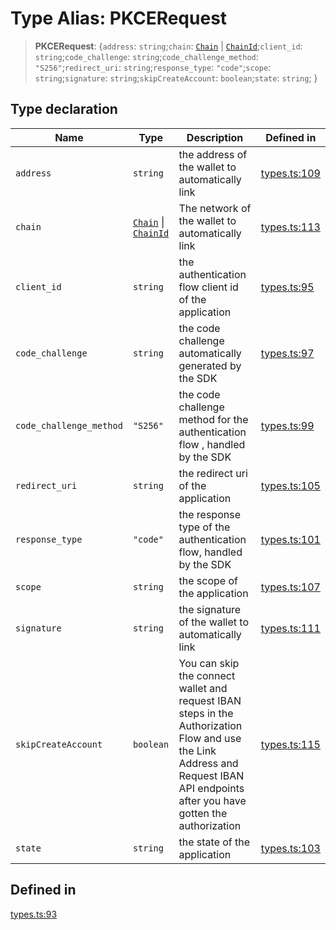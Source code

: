 # Type Alias: PKCERequest

> **PKCERequest**: \{`address`: `string`;`chain`: [`Chain`](/docs/packages/sdk/type-aliases/Chain.md) \| [`ChainId`](/docs/packages/sdk/type-aliases/ChainId.md);`client_id`: `string`;`code_challenge`: `string`;`code_challenge_method`: `"S256"`;`redirect_uri`: `string`;`response_type`: `"code"`;`scope`: `string`;`signature`: `string`;`skipCreateAccount`: `boolean`;`state`: `string`; \}

## Type declaration

| Name | Type | Description | Defined in |
| ------ | ------ | ------ | ------ |
| `address` | `string` | the address of the wallet to automatically link | [types.ts:109](https://github.com/monerium/js-monorepo/blob/main/packages/sdk/src/types.ts#L109) |
| `chain` | [`Chain`](/docs/packages/sdk/type-aliases/Chain.md) \| [`ChainId`](/docs/packages/sdk/type-aliases/ChainId.md) | The network of the wallet to automatically link | [types.ts:113](https://github.com/monerium/js-monorepo/blob/main/packages/sdk/src/types.ts#L113) |
| `client_id` | `string` | the authentication flow client id of the application | [types.ts:95](https://github.com/monerium/js-monorepo/blob/main/packages/sdk/src/types.ts#L95) |
| `code_challenge` | `string` | the code challenge automatically generated by the SDK | [types.ts:97](https://github.com/monerium/js-monorepo/blob/main/packages/sdk/src/types.ts#L97) |
| `code_challenge_method` | `"S256"` | the code challenge method for the authentication flow , handled by the SDK | [types.ts:99](https://github.com/monerium/js-monorepo/blob/main/packages/sdk/src/types.ts#L99) |
| `redirect_uri` | `string` | the redirect uri of the application | [types.ts:105](https://github.com/monerium/js-monorepo/blob/main/packages/sdk/src/types.ts#L105) |
| `response_type` | `"code"` | the response type of the authentication flow, handled by the SDK | [types.ts:101](https://github.com/monerium/js-monorepo/blob/main/packages/sdk/src/types.ts#L101) |
| `scope` | `string` | the scope of the application | [types.ts:107](https://github.com/monerium/js-monorepo/blob/main/packages/sdk/src/types.ts#L107) |
| `signature` | `string` | the signature of the wallet to automatically link | [types.ts:111](https://github.com/monerium/js-monorepo/blob/main/packages/sdk/src/types.ts#L111) |
| `skipCreateAccount` | `boolean` | You can skip the connect wallet and request IBAN steps in the Authorization Flow and use the Link Address and Request IBAN API endpoints after you have gotten the authorization | [types.ts:115](https://github.com/monerium/js-monorepo/blob/main/packages/sdk/src/types.ts#L115) |
| `state` | `string` | the state of the application | [types.ts:103](https://github.com/monerium/js-monorepo/blob/main/packages/sdk/src/types.ts#L103) |

## Defined in

[types.ts:93](https://github.com/monerium/js-monorepo/blob/main/packages/sdk/src/types.ts#L93)
